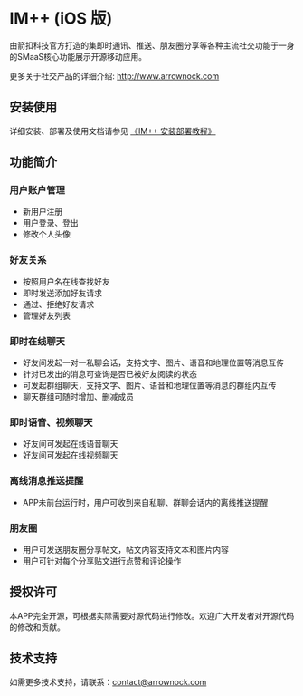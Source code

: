 # IM++ (iOS 版)
由箭扣科技官方打造的集即时通讯、推送、朋友圈分享等各种主流社交功能于一身的SMaaS核心功能展示开源移动应用。

更多关于社交产品的详细介绍: <http://www.arrownock.com>

## 安装使用
详细安装、部署及使用文档请参见 [《IM++ 安装部署教程》](http://docs.arrownock.com/guides/demo/impp_ios)

## 功能简介
### 用户账户管理
- 新用户注册
- 用户登录、登出
- 修改个人头像

### 好友关系
- 按照用户名在线查找好友
- 即时发送添加好友请求
- 通过、拒绝好友请求
- 管理好友列表

### 即时在线聊天
- 好友间发起一对一私聊会话，支持文字、图片、语音和地理位置等消息互传
- 针对已发出的消息可查询是否已被好友阅读的状态
- 可发起群组聊天，支持文字、图片、语音和地理位置等消息的群组内互传
- 聊天群组可随时增加、删减成员

### 即时语音、视频聊天
- 好友间可发起在线语音聊天
- 好友间可发起在线视频聊天

### 离线消息推送提醒
- APP未前台运行时，用户可收到来自私聊、群聊会话内的离线推送提醒

### 朋友圈
- 用户可发送朋友圈分享帖文，帖文内容支持文本和图片内容
- 用户可针对每个分享贴文进行点赞和评论操作

## 授权许可
本APP完全开源，可根据实际需要对源代码进行修改。欢迎广大开发者对开源代码的修改和贡献。

## 技术支持
如需更多技术支持，请联系：contact@arrownock.com